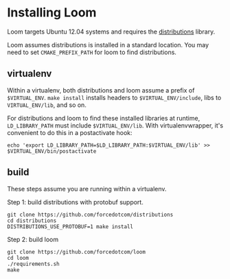 # Installing Loom

Loom targets Ubuntu 12.04 systems and requires the
[distributions](https://github.com/forcedotcom/distributions) library.

Loom assumes distributions is installed in a standard location. You
may need to set `CMAKE_PREFIX_PATH` for loom to find distributions.

## virtualenv

Within a virtualenv, both distributions and loom assume a prefix of
`$VIRTUAL_ENV`. `make install` installs headers to
`$VIRTUAL_ENV/include`, libs to `VIRTUAL_ENV/lib`, and so on.

For distributions and loom to find these installed libraries at
runtime, `LD_LIBRARY_PATH` must include `$VIRTUAL_ENV/lib`. With
virtualenvwrapper, it's convenient to do this in a postactivate hook:

    echo 'export LD_LIBRARY_PATH=$LD_LIBRARY_PATH:$VIRTUAL_ENV/lib' >> $VIRTUAL_ENV/bin/postactivate

## build

These steps assume you are running within a virtualenv.

Step 1: build distributions with protobuf support.

    git clone https://github.com/forcedotcom/distributions
    cd distributions
    DISTRIBUTIONS_USE_PROTOBUF=1 make install

Step 2: build loom

    git clone https://github.com/forcedotcom/loom
    cd loom
    ./requirements.sh
    make
